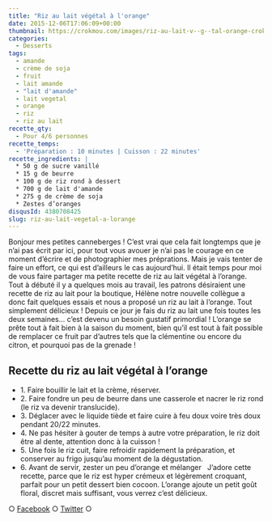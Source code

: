 ```yaml
---
title: "Riz au lait végétal à l'orange"
date: 2015-12-06T17:06:09+00:00
thumbnail: https://crokmou.com/images/riz-au-lait-v--g--tal-orange-crokmou-blog-culinaire.jpg
categories:
  - Desserts
tags:
  - amande
  - crème de soja
  - fruit
  - lait amande
  - "lait d'amande"
  - lait vegetal
  - orange
  - riz
  - riz au lait
recette_qty:
  - Pour 4/6 personnes
recette_temps:
  - 'Préparation : 10 minutes | Cuisson : 22 minutes'
recette_ingredients: |
  * 50 g de sucre vanillé
  * 15 g de beurre
  * 100 g de riz rond à dessert
  * 700 g de lait d'amande
  * 275 g de crème de soja
  * Zestes d’oranges
disqusId: 4380708425
slug: riz-au-lait-vegetal-a-lorange
---
```


Bonjour mes petites canneberges ! C’est vrai que cela fait longtemps que je n’ai pas écrit par ici, pour tout vous avouer je n’ai pas le courage en ce moment d’écrire et de photographier mes préprations. Mais je vais tenter de faire un effort, ce qui est d’ailleurs le cas aujourd’hui. Il était temps pour moi de vous faire partager ma petite recette de riz au lait végétal à l’orange. Tout à débuté il y a quelques mois au travail, les patrons désiraient une recette de riz au lait pour la boutique, Hélène notre nouvelle collègue a donc fait quelques essais et nous a proposé un riz au lait à l’orange. Tout simplement délicieux ! Depuis ce jour je fais du riz au lait une fois toutes les deux semaines… c’est devenu un besoin gustatif primordial ! L’orange se prête tout à fait bien à la saison du moment, bien qu’il est tout à fait possible de remplacer ce fruit par d’autres tels que la clémentine ou encore du citron, et pourquoi pas de la grenade !  

## **Recette du riz au lait végétal à l’orange**

* 1\. Faire bouillir le lait et la crème, réserver.
* 2\. Faire fondre un peu de beurre dans une casserole et nacrer le riz rond (le riz va devenir translucide).
* 3\. Déglacer avec le liquide tiède et faire cuire à feu doux voire très doux pendant 20/22 minutes.
* 4\. Ne pas hésiter à gouter de temps à autre votre préparation, le riz doit être al dente, attention donc à la cuisson !
* 5\. Une fois le riz cuit, faire refroidir rapidement la préparation, et conserver au frigo jusqu’au moment de la dégustation.
* 6\. Avant de servir, zester un peu d’orange et mélanger   J’adore cette recette, parce que le riz est hyper crémeux et légèrement croquant, parfait pour un petit dessert bien cocoon. L’orange ajoute un petit goût floral, discret mais suffisant, vous verrez c’est délicieux.

○ [Facebook](https://www.facebook.com/crokmou.blog) ○ [Twitter](https://twitter.com/Crokmou) ○